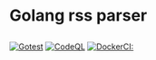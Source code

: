 # Golang rss parser

## 
[![Gotest](https://github.com/morheus9/go_rss/actions/workflows/tests.yml/badge.svg?branch=main)](https://github.com/morheus9/go_rss/actions/workflows/tests.yml)
[![CodeQL](https://github.com/morheus9/go_rss/actions/workflows/codeql.yml/badge.svg?branch=main)](https://github.com/morheus9/go_rss/actions/workflows/codeql.yml)
[![DockerCI:](https://github.com/morheus9/go_rss/actions/workflows/docker-ci.yml/badge.svg?branch=main)](https://github.com/morheus9/go_rss/actions/workflows/docker-ci.yml)


